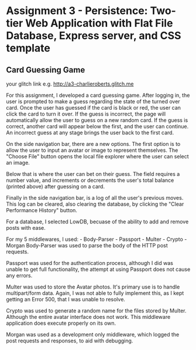 Assignment 3 - Persistence: Two-tier Web Application with Flat File Database, Express server, and CSS template
===



##  Card Guessing Game

your glitch link e.g. http://a3-charlieroberts.glitch.me

For this assignment, I developed a card guessing game.  After logging in, the user is prompted to make a guess regarding the state of the turned over card. Once the user has guessed if the card is black or red, the user can click the card to turn it over.   If the guess is incorrect, the page will automatically allow the user to guess on a new random card. If the guess is correct, another card will appear below the first, and the user can continue. An incorrect guess at any stage brings the user back to the first card.

On the side navigation bar, there are a new options. The first option is to allow the user to input an avatar or image to represent themselves. The "Choose File" button opens the local file explorer where the user can select an image. 

Below that is where the user can bet on their guess. The field requires a number value, and increments or decrements the user's total balance (printed above) after guessing on a card. 

Finally in the side navigation bar, is a log of all the user's previous moves.  This log can be cleared, also clearing the database, by clicking the "Clear Performance History" button.

For a database, I selected LowDB, becuase of the ability to add and remove posts with ease.

For my 5 middlewares, I used:
	- Body-Parser
	- Passport
	- Multer
	- Crypto
	- Morgan 
Body-Parser was used to parse the body of the HTTP post requests.

Passport was used for the authentication process, although I did was unable to get full functionality, the attempt at using Passport does not cause any errors.

Multer was used to store the Avatar photos. It's primary use is to handle multipart/form data. Again, I was not able to fully implement this, as I kept getting an Error 500, that I was unable to resolve.

Crypto was used to generate a random name for the files stored by Multer. Although the entire avatar interface does not work. This middleware application does execute properly on its own.

Morgan was used as a development only middleware, which logged the post requests and responses, to aid with debugging.

